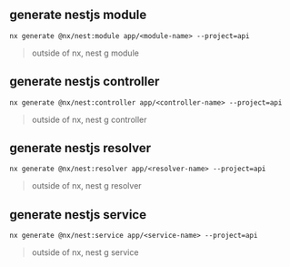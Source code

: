 ## generate nestjs module
```
nx generate @nx/nest:module app/<module-name> --project=api
```
> outside of nx, nest g module <module-name>

## generate nestjs controller
```
nx generate @nx/nest:controller app/<controller-name> --project=api
```
> outside of nx, nest g controller <controller-name>

## generate nestjs resolver
```
nx generate @nx/nest:resolver app/<resolver-name> --project=api
```
> outside of nx, nest g resolver <resolver-name>

## generate nestjs service
```
nx generate @nx/nest:service app/<service-name> --project=api
```
> outside of nx, nest g service <service-name>